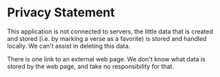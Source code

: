 # Privacy Statement

This application is not connected to servers, the little data that is created and stored (i.e. by marking a verse as a favorite) is stored and handled locally. 
We can't assist in deleting this data.

There is one link to an external web page. We don't know what data is stored by the web page, and take no responsibility for that.
